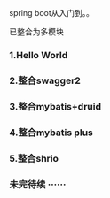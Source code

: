 spring boot从入门到。。

已整合为多模块

### 1.Hello World

### 2.整合swagger2

### 3.整合mybatis+druid

### 4.整合mybatis plus

### 5.整合shrio

### 未完待续 ······